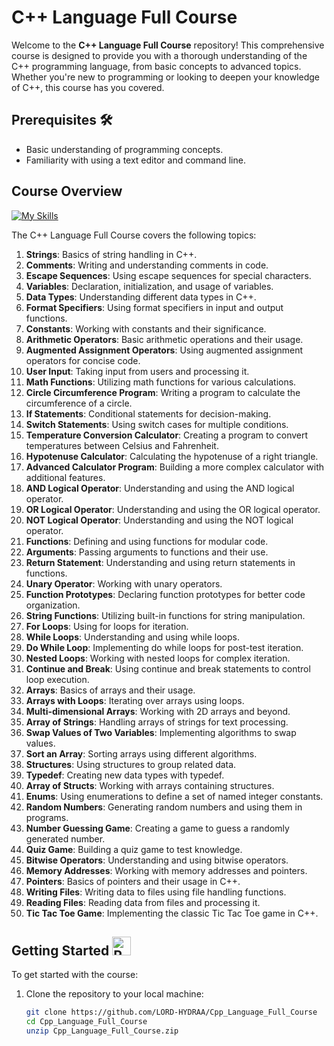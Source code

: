 # C++ Language Full Course 

Welcome to the **C++ Language Full Course** repository! This comprehensive course is designed to provide you with a thorough understanding of the C++ programming language, from basic concepts to advanced topics. Whether you're new to programming or looking to deepen your knowledge of C++, this course has you covered.

## Prerequisites 🛠 

- Basic understanding of programming concepts.
- Familiarity with using a text editor and command line.

## Course Overview
<a href="https://skillicons.dev"><img src="https://skillicons.dev/icons?i=cpp" alt="My Skills" style="vertical-align: middle;"/></a>

The C++ Language Full Course covers the following topics:

1. **Strings**: Basics of string handling in C++.
2. **Comments**: Writing and understanding comments in code.
3. **Escape Sequences**: Using escape sequences for special characters.
4. **Variables**: Declaration, initialization, and usage of variables.
5. **Data Types**: Understanding different data types in C++.
6. **Format Specifiers**: Using format specifiers in input and output functions.
7. **Constants**: Working with constants and their significance.
8. **Arithmetic Operators**: Basic arithmetic operations and their usage.
9. **Augmented Assignment Operators**: Using augmented assignment operators for concise code.
10. **User Input**: Taking input from users and processing it.
11. **Math Functions**: Utilizing math functions for various calculations.
12. **Circle Circumference Program**: Writing a program to calculate the circumference of a circle.
13. **If Statements**: Conditional statements for decision-making.
14. **Switch Statements**: Using switch cases for multiple conditions.
15. **Temperature Conversion Calculator**: Creating a program to convert temperatures between Celsius and Fahrenheit.
16. **Hypotenuse Calculator**: Calculating the hypotenuse of a right triangle.
17. **Advanced Calculator Program**: Building a more complex calculator with additional features.
18. **AND Logical Operator**: Understanding and using the AND logical operator.
19. **OR Logical Operator**: Understanding and using the OR logical operator.
20. **NOT Logical Operator**: Understanding and using the NOT logical operator.
21. **Functions**: Defining and using functions for modular code.
22. **Arguments**: Passing arguments to functions and their use.
23. **Return Statement**: Understanding and using return statements in functions.
24. **Unary Operator**: Working with unary operators.
25. **Function Prototypes**: Declaring function prototypes for better code organization.
26. **String Functions**: Utilizing built-in functions for string manipulation.
27. **For Loops**: Using for loops for iteration.
28. **While Loops**: Understanding and using while loops.
29. **Do While Loop**: Implementing do while loops for post-test iteration.
30. **Nested Loops**: Working with nested loops for complex iteration.
31. **Continue and Break**: Using continue and break statements to control loop execution.
32. **Arrays**: Basics of arrays and their usage.
33. **Arrays with Loops**: Iterating over arrays using loops.
34. **Multi-dimensional Arrays**: Working with 2D arrays and beyond.
35. **Array of Strings**: Handling arrays of strings for text processing.
36. **Swap Values of Two Variables**: Implementing algorithms to swap values.
37. **Sort an Array**: Sorting arrays using different algorithms.
38. **Structures**: Using structures to group related data.
39. **Typedef**: Creating new data types with typedef.
40. **Array of Structs**: Working with arrays containing structures.
41. **Enums**: Using enumerations to define a set of named integer constants.
42. **Random Numbers**: Generating random numbers and using them in programs.
43. **Number Guessing Game**: Creating a game to guess a randomly generated number.
44. **Quiz Game**: Building a quiz game to test knowledge.
45. **Bitwise Operators**: Understanding and using bitwise operators.
46. **Memory Addresses**: Working with memory addresses and pointers.
47. **Pointers**: Basics of pointers and their usage in C++.
48. **Writing Files**: Writing data to files using file handling functions.
49. **Reading Files**: Reading data from files and processing it.
50. **Tic Tac Toe Game**: Implementing the classic Tic Tac Toe game in C++.


## Getting Started <img src="https://raw.githubusercontent.com/Tarikul-Islam-Anik/Animated-Fluent-Emojis/master/Emojis/Travel%20and%20places/Rocket.png" alt="Rocket" width="30" height="30" />


To get started with the course:

1. Clone the repository to your local machine:

   ```bash
   git clone https://github.com/LORD-HYDRAA/Cpp_Language_Full_Course
   cd Cpp_Language_Full_Course
   unzip Cpp_Language_Full_Course.zip
